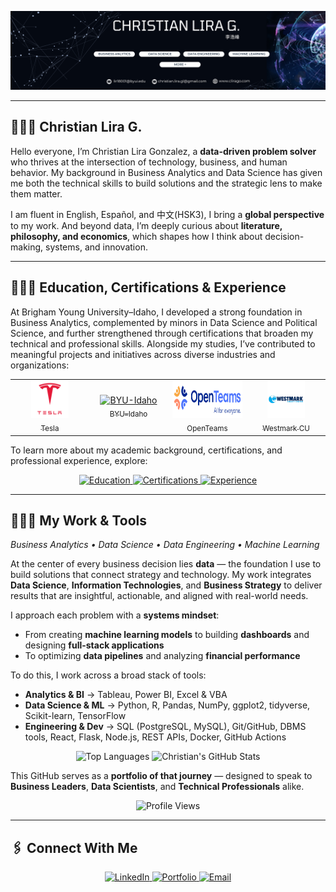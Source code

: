 <p align="center">
  <img src="assets/linkedin-banner.png" alt="LinkedIn Banner Banner" width="1600" />
</p>

---

## 🙋🏻‍♂️ Christian Lira G.

Hello everyone, I’m Christian Lira Gonzalez, a **data-driven problem solver** who thrives at the intersection of technology, business, and human behavior. My background in Business Analytics and Data Science has given me both the technical skills to build solutions and the strategic lens to make them matter.  

I am fluent in English, Español, and 中文(HSK3), I bring a **global perspective** to my work. And beyond data, I’m deeply curious about **literature, philosophy, and economics**, which shapes how I think about decision-making, systems, and innovation.  

---


## 👨🏻‍🎓 Education, Certifications & Experience  

At Brigham Young University–Idaho, I developed a strong foundation in Business Analytics, complemented by minors in Data Science and Political Science, and further strengthened through certifications that broaden my technical and professional skills. Alongside my studies, I’ve contributed to meaningful projects and initiatives across diverse industries and organizations:

<table width="100%">
  <tr>
    <td align="center" width="25%">
      <a href="https://www.tesla.com/" target="_blank">
        <img src="assets/Tesla_logo.png" alt="Tesla" height="60"><br><sub>Tesla</sub>
      </a>
    </td>
    <td align="center" width="25%">
      <a href="https://www.byui.edu/" target="_blank">
        <img src="assets/Brigham_Young_University–Idaho_medallion.svg.png" alt="BYU-Idaho" height="60"><br><sub>BYU–Idaho</sub>
      </a>
    </td>
    <td align="center" width="25%">
      <a href="https://openteams.com/" target="_blank">
        <img src="assets/OpenTeams.png" alt="OpenTeams" height="60"><br><sub>OpenTeams</sub>
      </a>
    </td>
    <td align="center" width="25%">
      <a href="https://www.westmark.org/" target="_blank">
        <img src="assets/westmark.png" alt="Westmark Credit Union" height="60"><br><sub>Westmark CU</sub>
      </a>
    </td>
  </tr>
</table>

To learn more about my academic background, certifications, and professional experience, explore:

<p align="center">
  <a href="https://www.linkedin.com/in/christianlg/details/education" target="_blank">
    <img src="https://img.shields.io/badge/Education-%23B14DFF?style=for-the-badge&logo=graduatcap&logoColor=white" alt="Education" />
  </a>
  <a href="https://www.linkedin.com/in/christianlg/details/certifications" target="_blank">
    <img src="https://img.shields.io/badge/Certifications-%23B14DFF?style=for-the-badge&logo=awards&logoColor=white" alt="Certifications" />
  </a>
  <a href="https://www.linkedin.com/in/christianlg/details/experience/" target="_blank">
    <img src="https://img.shields.io/badge/Experience-%23B14DFF?style=for-the-badge&logo=linkedin&logoColor=white" alt="Experience" />
  </a>
</p>

  
---
## 👨🏻‍💻 My Work & Tools

*Business Analytics • Data Science • Data Engineering • Machine Learning*

At the center of every business decision lies **data** — the foundation I use to build solutions that connect strategy and technology. My work integrates **Data Science**, **Information Technologies**, and **Business Strategy** to deliver results that are insightful, actionable, and aligned with real-world needs.  

I approach each problem with a **systems mindset**:  
- From creating **machine learning models** to building **dashboards** and designing **full-stack applications**  
- To optimizing **data pipelines** and analyzing **financial performance**  

To do this, I work across a broad stack of tools:  

- **Analytics & BI** → Tableau, Power BI, Excel & VBA  
- **Data Science & ML** → Python, R, Pandas, NumPy, ggplot2, tidyverse, Scikit-learn, TensorFlow  
- **Engineering & Dev** → SQL (PostgreSQL, MySQL), Git/GitHub, DBMS tools, React, Flask, Node.js, REST APIs, Docker, GitHub Actions  


<p align="center">
  <img src="https://github-readme-stats.vercel.app/api/top-langs/?username=ChristianLG2&layout=compact&title_color=4DB5FF&text_color=ffffff&bg_color=000000&border_color=B14DFF" alt="Top Languages" />
  <img src="https://github-readme-stats.vercel.app/api?username=ChristianLG2&show_icons=true&title_color=4DB5FF&icon_color=B14DFF&text_color=ffffff&bg_color=000000&border_color=B14DFF" alt="Christian's GitHub Stats" />
</p>

This GitHub serves as a **portfolio of that journey** — designed to speak to **Business Leaders**, **Data Scientists**, and **Technical Professionals** alike.  

<p align="center">
  <img src="https://komarev.com/ghpvc/?username=ChristianLG2&color=B14DFF&style=for-the-badge" alt="Profile Views" />
</p>

---

## 🖇 Connect With Me

<p align="center">
  <a href="https://www.linkedin.com/in/christianlg/" target="_blank">
    <img src="https://img.shields.io/badge/LinkedIn-%23B14DFF?style=for-the-badge&logoColor=white" alt="LinkedIn" />
  </a>
  <a href="https://www.clirago.com" target="_blank">
    <img src="https://img.shields.io/badge/Portfolio-%23B14DFF?style=for-the-badge&logoColor=white" alt="Portfolio" />
  </a>
  <a href="mailto:lir18001@byui.edu" target="_blank">
    <img src="https://img.shields.io/badge/Email-%23B14DFF?style=for-the-badge&logoColor=white" alt="Email" />
  </a>
</p>



<!--
**ChristianLG2/ChristianLG2** is a ✨ _special_ ✨ repository because its `README.md` (this file) appears on your GitHub profile.

Here are some ideas to get you started:

- 🔭 I’m currently working on ...
- 🌱 I’m currently learning ...
- 👯 I’m looking to collaborate on ...
- 🤔 I’m looking for help with ...
- 💬 Ask me about ...
- 📫 How to reach me: ...
- 😄 Pronouns: ...
- ⚡ Fun fact: ...
-->
